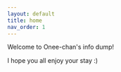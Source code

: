 ```yaml
---
layout: default
title: home
nav_order: 1
---
```


Welcome to Onee-chan's info dump!

I hope you all enjoy your stay :) 
